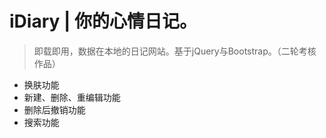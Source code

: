 # iDiary | 你的心情日记。
> 即载即用，数据在本地的日记网站。基于jQuery与Bootstrap。（二轮考核作品）
- 换肤功能
- 新建、删除、重编辑功能
- 删除后撤销功能
- 搜索功能

